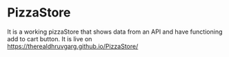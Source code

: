 # PizzaStore

It is a working pizzaStore that shows data from an API and have functioning add to cart button.
It is live on https://therealdhruvgarg.github.io/PizzaStore/
